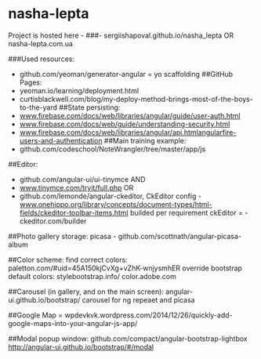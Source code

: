 # nasha-lepta

Project is hosted here - 
###- sergiishapoval.github.io/nasha_lepta OR nasha-lepta.com.ua

###Used resources:
- github.com/yeoman/generator-angular = yo scaffolding 
##GitHub Pages:
- yeoman.io/learning/deployment.html 
- curtisblackwell.com/blog/my-deploy-method-brings-most-of-the-boys-to-the-yard
##State persisting:
- www.firebase.com/docs/web/libraries/angular/guide/user-auth.html
- www.firebase.com/docs/web/guide/understanding-security.html
- www.firebase.com/docs/web/libraries/angular/api.htmlangularfire-users-and-authentication
##Main training example:
- github.com/codeschool/NoteWrangler/tree/master/app/js

##Editor:
- github.com/angular-ui/ui-tinymce
AND
- www.tinymce.com/tryit/full.php
OR
- github.com/lemonde/angular-ckeditor,
CkEditor config - www.onehippo.org/library/concepts/document-types/html-fields/ckeditor-toolbar-items.html
builded per requirement ckEditor = - ckeditor.com/builder

##Photo gallery storage:
picasa - github.com/scottnath/angular-picasa-album

##Color scheme:
find correct colors: paletton.com/#uid=45A150kjCvXg+vZhK-wnjysmhER
override bootstrap default colors: stylebootstrap.info/ color.adobe.com 


##Carousel (in gallery, and on the main screen):
angular-ui.github.io/bootstrap/ carousel for ng repeaet and picasa

##Google Map = wpdevkvk.wordpress.com/2014/12/26/quickly-add-google-maps-into-your-angular-js-app/

##Modal popup window: 
github.com/compact/angular-bootstrap-lightbox
http://angular-ui.github.io/bootstrap/#/modal
